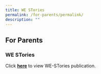 ```yaml
---
title: WE STories
permalink: /for-parents/permalink/
description: ""
---
```

## For Parents

### WE STories

Click [**here**](https://online.fliphtml5.com/obrr/qkde/#p=1) to view WE-STories publication.